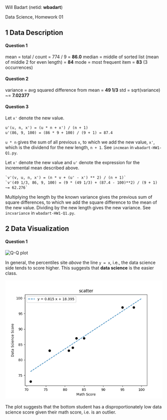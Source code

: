 Will Badart (netid: **wbadart**)

Data Science, Homework 01

## 1 Data Description

#### Question 1

mean = total / count = 774 / 9 = **86.0**
median = middle of sorted list (mean of middle 2 for even length) = **84**
mode = most frequent item = **83** (3 occurrences)

#### Question 2

variance = avg squared difference from mean = **49 1/3**
std = sqrt(variance) ~= **7.02377**

#### Question 3

Let `x'` denote the new value.

    u'(u, n, x') = (u * n + x') / (n + 1)
    u'(86, 9, 100) = (86 * 9 + 100) / (9 + 1) = 87.4

`u * n` gives the sum of all previous `x`, to which we add the new value, `x'`,
which is the dividend for the new length, `n + 1`. See `incmean` in
`wbadart-HW1-Q1.py`.

Let `x'` denote the new value and `u'` denote the expression for the
incremental mean described above.

    `v'(v, u, n, x') = (n * v + (u' - x') ** 2) / (n + 1)`
    `v'(49 1/3, 86, 9, 100) = (9 * (49 1/3) + (87.4 - 100)**2) / (9 + 1) ~= 62.276`

Multiplying the length by the known variance gives the previous sum of square
differences, to which we add the square difference to the mean of the new value.
Dividing by the new length gives the new variance. See `incvariance` in
`wbadart-HW1-Q1.py`.


## 2 Data Visualization

#### Question 1

![Q-Q plot](./qq.png')

In general, the percentiles site *above* the line `y = x`, i.e., the data
science side tends to score higher. This suggests that **data science** is the
easier class.

![Scatter plot](./scatter.png)

The plot suggests that the bottom student has a disproportionately low data
science score given their math score, i.e. is an outlier.
